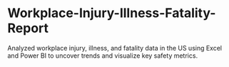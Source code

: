 # Workplace-Injury-Illness-Fatality-Report
Analyzed workplace injury, illness, and fatality data in the US using Excel and Power BI to uncover trends and visualize key safety metrics.
